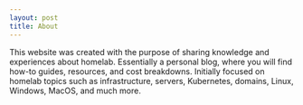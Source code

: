 ```yaml
---
layout: post
title: About
---
```


This website was created with the purpose of sharing knowledge and experiences about homelab. Essentially a personal blog, where you will find how-to guides, resources, and cost breakdowns. Initially focused on homelab topics such as infrastructure, servers, Kubernetes, domains, Linux, Windows, MacOS, and much more.